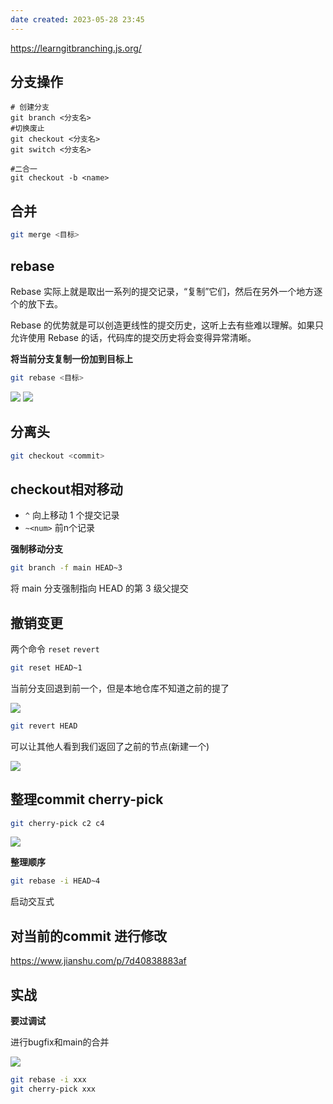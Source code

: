 ```yaml
---
date created: 2023-05-28 23:45
---
```


https://learngitbranching.js.org/

## 分支操作

```shell
# 创建分支
git branch <分支名>
#切换废止
git checkout <分支名>
git switch <分支名>

#二合一
git checkout -b <name>
```

## 合并

```sh
git merge <目标>
```

## rebase

Rebase 实际上就是取出一系列的提交记录，“复制”它们，然后在另外一个地方逐个的放下去。

Rebase 的优势就是可以创造更线性的提交历史，这听上去有些难以理解。如果只允许使用 Rebase 的话，代码库的提交历史将会变得异常清晰。

**将当前分支复制一份加到目标上**

```sh
git rebase <目标>
```

![](https://s2.loli.net/2023/05/28/fOMETlJZUzwI5xL.png)
![](https://s2.loli.net/2023/05/28/FlKMRAn9CBeog7v.png)

## 分离头

```sh
git checkout <commit>
```

## checkout相对移动

- `^` 向上移动 1 个提交记录
- `~<num>`  前n个记录

**强制移动分支**

```sh
git branch -f main HEAD~3
```

将 main 分支强制指向 HEAD 的第 3 级父提交

## 撤销变更

两个命令  `reset`  `revert`

```sh
git reset HEAD~1
```

当前分支回退到前一个，但是本地仓库不知道之前的提了

![](https://s2.loli.net/2023/06/01/ZQA2JWrB5v6U89M.png)

```sh
git revert HEAD
```

可以让其他人看到我们返回了之前的节点(新建一个)

![](https://s2.loli.net/2023/06/01/pDnsVM4x1eCSFUa.png)

##  整理commit cherry-pick

```sh
git cherry-pick c2 c4
```

![](https://s2.loli.net/2023/06/01/rPy2TtCmjqG6U5u.png)

**整理顺序**

```sh
git rebase -i HEAD~4
```

启动交互式

## 对当前的commit 进行修改

https://www.jianshu.com/p/7d40838883af

## 实战

**要过调试**

进行bugfix和main的合并

![](https://s2.loli.net/2023/06/01/knri7K5pMXN81Rz.png)

```sh
git rebase -i xxx
git cherry-pick xxx
```



